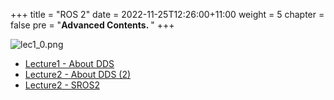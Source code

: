 +++
title = "ROS 2"
date = 2022-11-25T12:26:00+11:00
weight = 5
chapter = false
pre = "<b>Advanced Contents. </b>"
+++

![lec1_0.png](/kr/ros_basic_noetic/images1/lec1_0.png?height=100px)

- [Lecture1 - About DDS](/kr/advanced_contents_ros2/lecture1)
- [Lecture2 - About DDS (2)](/kr/advanced_contents_ros2/lecture2)
- [Lecture2 - SROS2](/kr/advanced_contents_ros2/lecture3)
